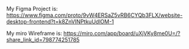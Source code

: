 My Figma Project is: https://www.figma.com/proto/9vW4ERSaZ5vRB6CYQb3FLX/website-desktop-frontend?t=k8ZnVINPtkuUdlOM-1

My miro Wireframe is: https://miro.com/app/board/uXjVKy8me0U=/?share_link_id=798774251785
